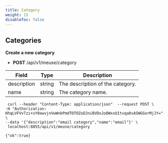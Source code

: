 ```yaml
---
title: Category
weight: 15
disableToc: false
---
```


## Categories

**Create a new category**

- **POST** /api/v1/meuse/category

| Field | Type | Description |
| ------ | ----------- | ----------- |
| description | string | The description of the category. |
| name    | string | The category name. |


```
 curl --header "Content-Type: application/json"  --request POST \
-H "Authorization: HhqLVFVvTzi+sY0ewvjnVwWnbPmdTOTOZoDJniBVDoJoDWxxU1tvqa0sASWGGorMjJY=" \
--data '{"description":"email category","name":"email"}' \
 localhost:8855/api/v1/meuse/category

{"ok":true}
```
